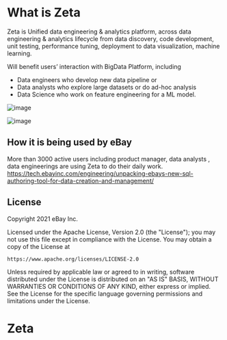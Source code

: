 # What is Zeta
Zeta is Unified data engineering & analytics platform, across data engineering & analytics lifecycle from data discovery, code development, unit testing, performance tuning, deployment to data visualization, machine learning.

Will benefit users’ interaction with BigData Platform, including

* Data engineers who develop new data pipeline or
* Data analysts who explore large datasets or do ad-hoc analysis
* Data Science who work on feature engineering for a ML model.

![image](https://user-images.githubusercontent.com/8375439/140042164-2b1fff33-7747-4c33-aad9-3ed5c1503919.png)


![image](https://user-images.githubusercontent.com/8375439/140043077-60edf29e-356d-44e6-bc08-94db5ed2f8cf.png)

## How it is being used by eBay
More than 3000 active users including product manager, data analysts , data engineerings are using Zeta to do their daily work. 
https://tech.ebayinc.com/engineering/unpacking-ebays-new-sql-authoring-tool-for-data-creation-and-management/

## License

Copyright 2021 eBay Inc.

Licensed under the Apache License, Version 2.0 (the "License");
you may not use this file except in compliance with the License.
You may obtain a copy of the License at

    https://www.apache.org/licenses/LICENSE-2.0

Unless required by applicable law or agreed to in writing, software
distributed under the License is distributed on an "AS IS" BASIS,
WITHOUT WARRANTIES OR CONDITIONS OF ANY KIND, either express or implied.
See the License for the specific language governing permissions and
limitations under the License.

# Zeta
